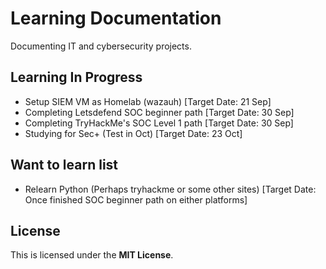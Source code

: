 # Learning Documentation
Documenting IT and cybersecurity projects.

## Learning In Progress
- Setup SIEM VM as Homelab (wazauh) [Target Date: 21 Sep]
- Completing Letsdefend SOC beginner path [Target Date: 30 Sep]
- Completing TryHackMe's SOC Level 1 path [Target Date: 30 Sep]
- Studying for Sec+ (Test in Oct) [Target Date: 23 Oct]

## Want to learn list
- Relearn Python (Perhaps tryhackme or some other sites) [Target Date: Once finished SOC beginner path on either platforms]

## License
This is licensed under the **MIT License**.
